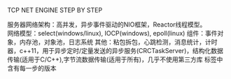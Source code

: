 TCP NET ENGINE STEP BY STEP

服务器网络架构：高并发，异步事件驱动的NIO框架，Reactor线程模型。<br/>
网络模型：select(windows/linux), IOCP(windows), epoll(linux)
组件：事件对象，内存池，对象池，日志系统
其他：粘包拆包，心跳检测，消息统计，计时器，c++11，用于异步定时/定量发送的异步服务(CRCTaskServer)，结构化数据传输(适用于C/C++),字节流数据传输(适用于所有)，几乎不使用第三方库
标签中含有每一步的版本
